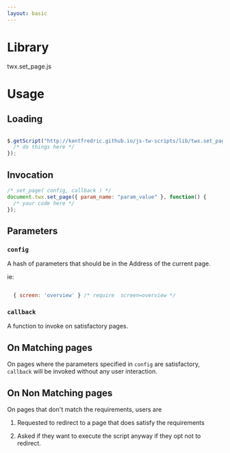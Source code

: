 ```yaml
---
layout: basic
---
```

# Library

  twx.set_page.js

# Usage

## Loading

```js

$.getScript("http://kentfredric.github.io/js-tw-scripts/lib/twx.set_page.js", function() {
  /* do things here */
});

```

## Invocation

```js
/* set_page( config, callback ) */
document.twx.set_page({ param_name: "param_value" }, function() {
  /* your code here */
});

```
## Parameters

### `config`

A hash of parameters that should be in the Address of the current page.

ie:

```js

  { screen: 'overview' } /* require  screen=overview */

```

### `callback`

A function to invoke on satisfactory pages.

## On Matching pages

On pages where the parameters specified in `config` are satisfactory, `callback` will
be invoked without any user interaction.

## On Non Matching pages

On pages that don't match the requirements, users are 

1. Requested to redirect to a page that does satisfy the requirements

2. Asked if they want to execute the script anyway if they opt not to redirect.


